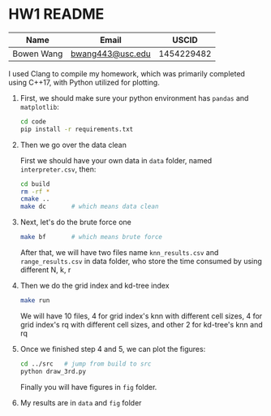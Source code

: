 

# HW1 README

| Name       | Email            | USCID      |
| ---------- | ---------------- | ---------- |
| Bowen Wang | bwang443@usc.edu | 1454229482 |

I used Clang to compile my homework, which was primarily completed using C++17, with Python utilized for plotting.

1. First, we should make sure your python environment has `pandas` and `matplotlib`:

   ```bash
   cd code
   pip install -r requirements.txt
   ```

2. Then we go over the data clean

   First we should have your own data in `data` folder, named `interpreter.csv`, then:

   ```bash
   cd build
   rm -rf *
   cmake ..
   make dc       # which means data clean
   ```

3. Next, let's do the brute force one

   ```bash
   make bf       # which means brute force
   ```

   After that, we will have two files name `knn_results.csv` and `range_results.csv` in data folder, who store the time consumed by using different N, k, r

4. Then we do the grid index and kd-tree index

   ```bash
   make run
   ```

   We will have 10 files, 4 for grid index's knn with different cell sizes, 4 for grid index's rq with different cell sizes, and other 2 for kd-tree's knn and rq

5. Once we finished step 4 and 5, we can plot the figures:

   ```bash
   cd ../src   # jump from build to src
   python draw_3rd.py
   ```

   Finally you will have figures in `fig` folder.

6. My results are in `data` and `fig` folder